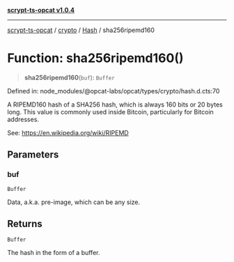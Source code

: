 [**scrypt-ts-opcat v1.0.4**](../../../../../README.md)

***

[scrypt-ts-opcat](../../../../../README.md) / [crypto](../../../README.md) / [Hash](../README.md) / sha256ripemd160

# Function: sha256ripemd160()

> **sha256ripemd160**(`buf`): `Buffer`

Defined in: node\_modules/@opcat-labs/opcat/types/crypto/hash.d.cts:70

A RIPEMD160 hash of a SHA256 hash, which is always 160 bits or 20 bytes long.
This value is commonly used inside Bitcoin, particularly for Bitcoin
addresses.

See:
https://en.wikipedia.org/wiki/RIPEMD

## Parameters

### buf

`Buffer`

Data, a.k.a. pre-image, which can be any size.

## Returns

`Buffer`

The hash in the form of a buffer.
